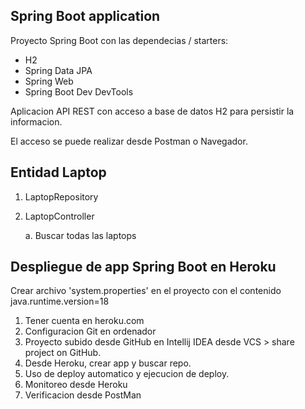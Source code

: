 ## Spring Boot application

Proyecto Spring Boot con las dependecias / starters:
* H2
* Spring Data JPA
* Spring Web
* Spring Boot Dev DevTools

Aplicacion API REST con acceso a base de datos H2 para persistir la informacion.

El acceso se puede realizar desde Postman o Navegador.

## Entidad Laptop

1. LaptopRepository
2. LaptopController

   a. Buscar todas las laptops

## Despliegue de app Spring Boot en Heroku

Crear archivo 'system.properties' en el proyecto con el contenido
java.runtime.version=18

1. Tener cuenta en heroku.com
2. Configuracion Git en ordenador
3. Proyecto subido desde GitHub en Intellij IDEA desde VCS > share project on GitHub.
4. Desde Heroku, crear app y buscar repo.
5. Uso de deploy automatico y ejecucion de deploy.
6. Monitoreo desde Heroku 
7. Verificacion desde PostMan